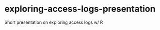 exploring-access-logs-presentation
==================================

Short presentation on exploring access logs w/ R
